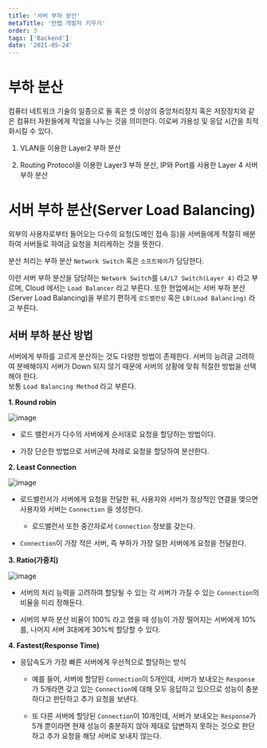 ```yaml
---
title: '서버 부하 분산'
metaTitle: '만렙 개발자 키우기'
order: 3
tags: ['Backend']
date: '2021-05-24'
---
```


# 부하 분산

컴퓨터 네트워크 기술의 일종으로 둘 혹은 셋 이상의 중앙처리장치 혹은 저장장치와 같은 컴퓨터 자원들에게 작업을 나누는 것을 의미한다. 이로써 가용성 및 응답 시간을 최적화시킬 수 있다.

1. VLAN을 이용한 Layer2 부하 분산

2) Routing Protocol을 이용한 Layer3 부하 분산, IP와 Port를 사용한 Layer 4 서버 부하 분산

# 서버 부하 분산(Server Load Balancing)

외부의 사용자로부터 들어오는 다수의 요청(도메인 접속 등)을 서버들에게 적절히 배분하여 서버들로 하여금 요청을 처리케하는 것을 뜻한다.

분산 처리는 부하 분산 `Network Switch` 혹은 `소프트웨어`가 담당한다.

이런 서버 부하 분산을 담당하는 `Network Switch`를 `L4/L7 Switch(Layer 4)` 라고 부르며, Cloud 에서는 `Load Balancer` 라고 부른다.
또한 현업에서는 서버 부하 분산(Server Load Balancing)을 부르기 편하게 `로드밸런싱` 혹은 `LB(Load Balancing)` 라고 부른다.

## 서버 부하 분산 방법

서버에게 부하를 고르게 분산하는 것도 다양한 방법이 존재한다. 서버의 능려글 고려하여 분배해야지 서버가 Down 되지 않기 때문에 서버의 상황에 맞춰 적절한 방법을 선택해야 한다. <br/>
보통 `Load Balancing Method` 라고 부른다.

**1. Round robin**

![image](https://user-images.githubusercontent.com/51476083/119260719-fc191b80-bc0e-11eb-94bd-046648678b61.png)

- 로드 밸런서가 다수의 서버에게 순서대로 요청을 할당하는 방법이다.

* 가장 단순한 방법으로 서버군에 차례로 요청을 할당하여 분산한다.

**2. Least Connection**

![image](https://user-images.githubusercontent.com/51476083/119260733-0d622800-bc0f-11eb-834e-99aeead21af5.png)

- 로드밸런서가 서버에게 요청을 전달한 뒤, 사용자와 서버가 정상적인 연결을 맺으면 사용자와 서버는 `Connection` 을 생성한다.

  - 로드밸런서 또한 중간자로서 `Connection` 정보를 갖는다.

* `Connection`이 가장 적은 서버, 즉 부하가 가장 덜한 서버에게 요청을 전달한다.

**3. Ratio(가중치)**

![image](https://user-images.githubusercontent.com/51476083/119260737-14893600-bc0f-11eb-987f-dad3acede960.png)

- 서버의 처리 능력을 고려하여 할당될 수 있는 각 서버가 가질 수 있는 `Connection`의 비율을 미리 정해둔다.

* 서버의 부하 분산 비율이 100% 라고 했을 때 성능이 가장 떨어지는 서버에게 10%를, 나머지 서버 3대에게 30%씩 할당할 수 있다.

**4. Fastest(Response Time)**

- 응답속도가 가장 빠른 서버에게 우선적으로 할당하는 방식

  - 예를 들어, 서버에 할당된 `Connection`이 5개인데, 서버가 보내오는 `Response`가 5개라면 갖고 있는 `Connection`에 대해 모두 응답하고 있으므로 성능이 충분하다고 판단하고 추가 요청을 보낸다. <br/>

  - 또 다른 서버에 할당된 `Connection`이 10개인데, 서버가 보내오는 `Response`가 5개 뿐이라면 현재 성능이 충분하지 않아 제대로 답변하지 못하는 것으로 판단하고 추가 요청을 해당 서버로 보내지 않는다.

